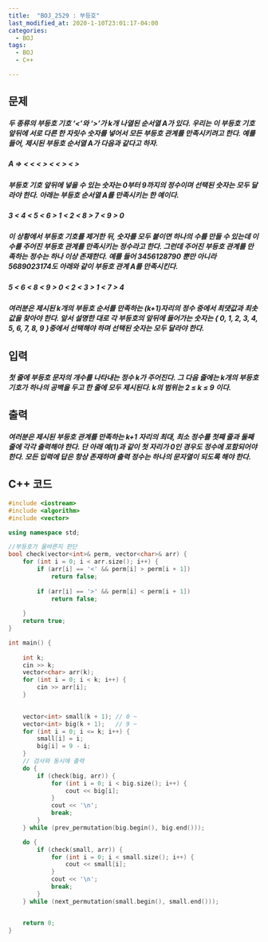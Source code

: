 ```yaml
---
title:  "BOJ_2529 : 부등호"
last_modified_at: 2020-1-10T23:01:17-04:00
categories: 
  - BOJ
tags:
  - BOJ
  - C++

---
```



## 문제

##### 두 종류의 부등호 기호 ‘<’와 ‘>’가 k개 나열된 순서열  A가 있다. 우리는 이 부등호 기호 앞뒤에 서로 다른 한 자릿수 숫자를 넣어서 모든 부등호 관계를 만족시키려고 한다. 예를 들어, 제시된 부등호 순서열 A가 다음과 같다고 하자. 

##### A =>  < < < > < < > < >

##### 부등호 기호 앞뒤에 넣을 수 있는 숫자는 0부터 9까지의 정수이며 선택된 숫자는 모두 달라야 한다. 아래는 부등호 순서열 A를 만족시키는 한 예이다. 

##### 3 < 4 < 5 < 6 > 1 < 2 < 8 > 7 < 9 > 0

##### 이 상황에서 부등호 기호를 제거한 뒤, 숫자를 모두 붙이면 하나의 수를 만들 수 있는데 이 수를 주어진 부등호 관계를 만족시키는 정수라고 한다. 그런데 주어진 부등호 관계를 만족하는 정수는 하나 이상 존재한다. 예를 들어 3456128790 뿐만 아니라 5689023174도 아래와 같이 부등호 관계 A를 만족시킨다. 

##### 5 < 6 < 8 < 9 > 0 < 2 < 3 > 1 < 7 > 4

##### 여러분은 제시된 k개의 부등호 순서를 만족하는 (k+1)자리의 정수 중에서 최댓값과 최솟값을 찾아야 한다. 앞서 설명한 대로 각 부등호의 앞뒤에 들어가는 숫자는 { 0, 1, 2, 3, 4, 5, 6, 7, 8, 9 }중에서 선택해야 하며 선택된 숫자는 모두 달라야 한다. 



## 입력

##### 첫 줄에 부등호 문자의 개수를 나타내는 정수 k가 주어진다. 그 다음 줄에는 k개의 부등호 기호가 하나의 공백을 두고 한 줄에 모두 제시된다. k의 범위는 2 ≤ k ≤ 9 이다. 




## 출력

##### 여러분은 제시된 부등호 관계를 만족하는 k+1 자리의 최대, 최소 정수를 첫째 줄과 둘째 줄에 각각 출력해야 한다. 단 아래 예(1)과 같이 첫 자리가 0인 경우도 정수에 포함되어야 한다. 모든 입력에 답은 항상 존재하며 출력 정수는 하나의 문자열이 되도록 해야 한다. 






## C++ 코드
```c++
#include <iostream>
#include <algorithm>
#include <vector>

using namespace std;

//부등호가 올바른지 판단
bool check(vector<int>& perm, vector<char>& arr) {
	for (int i = 0; i < arr.size(); i++) {
		if (arr[i] == '<' && perm[i] > perm[i + 1]) 
			return false;
		
		if (arr[i] == '>' && perm[i] < perm[i + 1]) 
			return false;
		
	}
	return true;
}

int main() {
	
	int k;
	cin >> k;
	vector<char> arr(k);
	for (int i = 0; i < k; i++) {
		cin >> arr[i];
	}

	
	vector<int> small(k + 1); // 0 ~ 
	vector<int> big(k + 1);	  // 9 ~
	for (int i = 0; i <= k; i++) {
		small[i] = i;
		big[i] = 9 - i;
	}
	// 검사와 동시에 출력
	do {
		if (check(big, arr)) {
			for (int i = 0; i < big.size(); i++) {
				cout << big[i];
			}
			cout << '\n';
			break;
		}
	} while (prev_permutation(big.begin(), big.end()));

	do {
		if (check(small, arr)) {
			for (int i = 0; i < small.size(); i++) {
				cout << small[i];
			}
			cout << '\n';
			break;
		}
	} while (next_permutation(small.begin(), small.end()));


	return 0;
}
```

